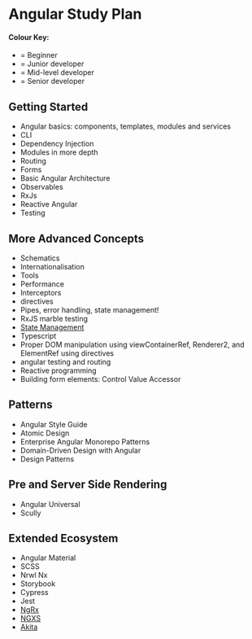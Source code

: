 <link rel="stylesheet" type="text/css" media="all" href="_assets/style.css" />

# Angular Study Plan

#### Colour Key:

- <beginner/>= Beginner
- <junior/>= Junior developer
- <mid/>= Mid-level developer
- <senior/>= Senior developer

## Getting Started

- <beginner/>Angular basics: components, templates, modules and services
- <beginner/>CLI
- <junior/>Dependency Injection
- <junior/>Modules in more depth
- <junior/>Routing
- <junior/>Forms
- <junior/>Basic Angular Architecture
- <junior/>Observables
- <junior/>RxJs
- <junior/>Reactive Angular
- <junior/>Testing

## More Advanced Concepts

- Schematics
- Internationalisation
- Tools
- Performance
- Interceptors
- directives
- Pipes, error handling, state management!
- RxJS marble testing
- [State Management](topic-details/state-management.md)
- Typescript
- Proper DOM manipulation using viewContainerRef, Renderer2, and ElementRef using directives
- angular testing and routing
- Reactive programming
- Building form elements: Control Value Accessor

## Patterns

- <mid/><senior/>Angular Style Guide
- <mid/><senior/>Atomic Design
- <mid/><senior/>Enterprise Angular Monorepo Patterns
- <mid/><senior/>Domain-Driven Design with Angular
- <senior/>Design Patterns

## Pre and Server Side Rendering

- Angular Universal
- Scully

## Extended Ecosystem

- Angular Material
- SCSS
- Nrwl Nx
- Storybook
- Cypress
- Jest
- [NgRx](topic-details/state-management.md)
- [NGXS](topic-details/state-management.md)
- [Akita](topic-details/state-management.md)
